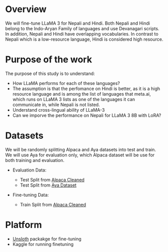 # Overview
We will fine-tune LLaMA 3 for Nepali and Hindi. Both Nepali and Hindi belong to the Indo-Aryan Family of languages and use Devanagari scripts. In addition, Nepali and Hindi have overlapping vocabularies. In contrast to Nepali which is a low-resource language, Hindi is considered high resource. 

# Purpose of the work
The purpose of this study is to understand:
- How LLaMA performs for each of these languages?
- The assumption is that the perfomance on Hindi is better, as it is a high resource language and is among the list of languages that meta.ai, which runs on LLaMA 3 lists as one of the languages it can communicate in, while Nepali is not listed.
- Understand cross-lingual ability of LLaMA-3
- Can we imporve the performance on Nepali for LLaMA 3 8B with LoRA?

# Datasets
We will be randomly splitting Alpaca and Aya datasets into test and train. We will use Aya for evaluation only, which Alpaca dataset will be use for both training and evaluation.
- Evaluation Data:
    - Test Split from [Alpaca Cleaned](https://huggingface.co/datasets/yahma/alpaca-cleaned)
    - Test Split from [Aya Dataset](https://huggingface.co/datasets/CohereForAI/aya_dataset)

- Fine-tuning Data:
    - Train Split from [Alpaca Cleaned](https://huggingface.co/datasets/yahma/alpaca-cleaned)

# Platform
- [Unsloth](https://github.com/unslothai/unsloth) packakge for fine-tuning
- Kaggle for running finetuning

